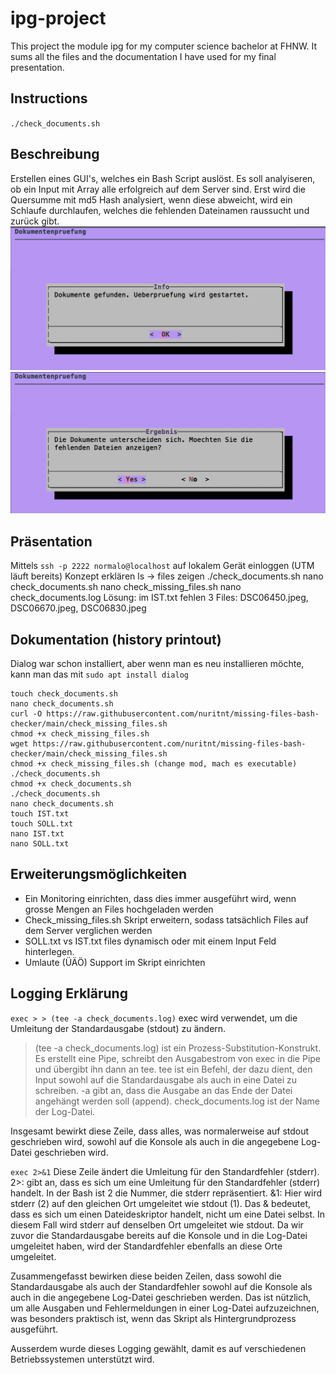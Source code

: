 # ipg-project

This project the module ipg for my computer science bachelor at FHNW.
It sums all the files and the documentation I have used for my final presentation.

## Instructions
`./check_documents.sh`

## Beschreibung
Erstellen eines GUI's, welches ein Bash Script auslöst. Es soll analyiseren, ob ein Input mit Array alle erfolgreich auf dem Server sind. Erst wird die Quersumme mit md5 Hash analysiert, wenn diese abweicht, wird ein Schlaufe durchlaufen, welches die fehlenden Dateinamen raussucht und zurück gibt.
![Step 1](/Step1.png)
![Step 2](/Step2.png)

## Präsentation
Mittels `ssh -p 2222 normalo@localhost` auf lokalem Gerät einloggen (UTM läuft bereits)
Konzept erklären
ls -> files zeigen
./check_documents.sh
nano check_documents.sh
nano check_missing_files.sh
nano check_documents.log
Lösung: im IST.txt fehlen 3 Files: DSC06450.jpeg, DSC06670.jpeg, DSC06830.jpeg

## Dokumentation (history printout)
Dialog war schon installiert, aber wenn man es neu installieren möchte, kann man das mit `sudo apt install dialog`
```
touch check_documents.sh
nano check_documents.sh
curl -O https://raw.githubusercontent.com/nuritnt/missing-files-bash-checker/main/check_missing_files.sh
chmod +x check_missing_files.sh
wget https://raw.githubusercontent.com/nuritnt/missing-files-bash-checker/main/check_missing_files.sh
chmod +x check_missing_files.sh (change mod, mach es executable)
./check_documents.sh
chmod +x check_documents.sh
./check_documents.sh
nano check_documents.sh
touch IST.txt
touch SOLL.txt
nano IST.txt
nano SOLL.txt
```

## Erweiterungsmöglichkeiten
- Ein Monitoring einrichten, dass dies immer ausgeführt wird, wenn grosse Mengen an Files hochgeladen werden
- Check_missing_files.sh Skript erweitern, sodass tatsächlich Files auf dem Server verglichen werden
- SOLL.txt vs IST.txt files dynamisch oder mit einem Input Feld hinterlegen.
- Umlaute (ÜÄÖ) Support im Skript einrichten


## Logging Erklärung
`exec > > (tee -a check_documents.log)`
exec wird verwendet, um die Umleitung der Standardausgabe (stdout) zu ändern.
>(tee -a check_documents.log) ist ein Prozess-Substitution-Konstrukt. Es erstellt eine Pipe, schreibt den Ausgabestrom von exec in die Pipe und übergibt ihn dann an tee.
tee ist ein Befehl, der dazu dient, den Input sowohl auf die Standardausgabe als auch in eine Datei zu schreiben.
-a gibt an, dass die Ausgabe an das Ende der Datei angehängt werden soll (append).
check_documents.log ist der Name der Log-Datei.

Insgesamt bewirkt diese Zeile, dass alles, was normalerweise auf stdout geschrieben wird, sowohl auf die Konsole als auch in die angegebene Log-Datei geschrieben wird.

`exec 2>&1`
Diese Zeile ändert die Umleitung für den Standardfehler (stderr).
2>: gibt an, dass es sich um eine Umleitung für den Standardfehler (stderr) handelt. In der Bash ist 2 die Nummer, die stderr repräsentiert.
&1: Hier wird stderr (2) auf den gleichen Ort umgeleitet wie stdout (1). Das & bedeutet, dass es sich um einen Dateideskriptor handelt, nicht um eine Datei selbst. In diesem Fall wird stderr auf denselben Ort umgeleitet wie stdout.
Da wir zuvor die Standardausgabe bereits auf die Konsole und in die Log-Datei umgeleitet haben, wird der Standardfehler ebenfalls an diese Orte umgeleitet.

Zusammengefasst bewirken diese beiden Zeilen, dass sowohl die Standardausgabe als auch der Standardfehler sowohl auf die Konsole als auch in die angegebene Log-Datei geschrieben werden. Das ist nützlich, um alle Ausgaben und Fehlermeldungen in einer Log-Datei aufzuzeichnen, was besonders praktisch ist, wenn das Skript als Hintergrundprozess ausgeführt.

Ausserdem wurde dieses Logging gewählt, damit es auf verschiedenen Betriebssystemen unterstützt wird.
